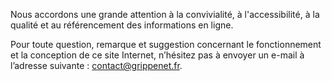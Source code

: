 Nous accordons une grande attention à la convivialité, à l'accessibilité, à la qualité et au référencement des informations en ligne. 

Pour toute question, remarque et suggestion concernant le fonctionnement et la conception de ce site Internet, n’hésitez pas à envoyer un e-mail à l’adresse suivante : [contact@grippenet.fr](mailto:contact@grippenet.fr).
